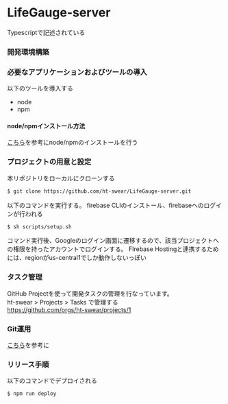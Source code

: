 # LifeGauge-server
Typescriptで記述されている

### 開発環境構築

### 必要なアプリケーションおよびツールの導入
以下のツールを導入する
* node
* npm

#### node/npmインストール方法
[こちら](https://qiita.com/PolarBear/items/62c0416492810b7ecf7c)を参考にnode/npmのインストールを行う

### プロジェクトの用意と設定
本リポジトリをローカルにクローンする
```bash
$ git clone https://github.com/ht-swear/LifeGauge-server.git
```

以下のコマンドを実行する。
firebase CLIのインストール、firebaseへのログインが行われる
```bash
$ sh scripts/setup.sh
```
コマンド実行後、Googleのログイン画面に遷移するので、該当プロジェクトへの権限を持ったアカウントでログインする。
FIrebase Hostingと連携するためには、regionがus-central1でしか動作しないっぽい

### タスク管理
GitHub Projectを使って開発タスクの管理を行なっています。<br>
ht-swear > Projects > Tasks で管理する <br>
https://github.com/orgs/ht-swear/projects/1

### Git運用
[こちら](https://scrapbox.io/ht-swear/Git_%E7%AE%A1%E7%90%86)を参考に

### リリース手順
以下のコマンドでデプロイされる
```bash
$ npm run deploy
```